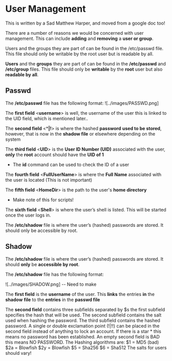 # User Management
This is written by a Sad Matthew Harper, and moved from a google doc too!

There are a number of reasons we would be concerned with user management. This can include **adding** and **removing** a **user or group**.

Users and the groups they are part of can be found in the /etc/passwd file. This file should only be writable by the root user but is readable by all. 


**Users** and the **groups** they are part of can be found in the **/etc/passwd** and **/etc/group** files. This file should only be **writable** by the **root** user but also **readable by all**. 

## Passwd
The **/etc/passwd** file has the following format:
![../images/PASSWD.png]

The **first field** \<**username**\> is well, the username of the user this is linked to the UID field, which is mentioned later..

The **second field** <***|!**> is where the hashed **password** **used to be stored**, however, that is now in the **shadow file** or elsewhere depending on the system

The **third field** <**UID**> is the **User ID Number (UID)** associated with the user, **only** the **root** account should have the **UID of 1**
* The **id** command can be used to check the ID of a user

The **fourth field** <**FullUserName**> is where the **Full Name** associated with the user is located (This is not important)

The **fifth field** <**HomeDir**> is the path to the user's **home directory**
* Make note of this for scripts!

The **sixth field** <**Shell**> is where the user’s shell is listed. This will be started once the user logs in.

The **/etc/shadow** file is where the user’s (hashed) passwords are stored. It should only be accessible by root.

## Shadow

The **/etc/shadow** file is where the user’s (hashed) passwords are stored. It should **only** be **accessible by root**.

The **/etc/shadow** file has the following format:

![../images/SHADOW.png] -- Need to make

The **first field** is the **username** of the user. This **links** the entries **in** the **shadow** **file** to the **entries** in the **passwd file**

The **second field** contains three subfields separated by $s the first subfield specifies the hash that will be used. The second subfield contains the salt used when hashing the password. The third subfield contains the hashed password. A single or double exclamation point (!|!!) can be placed in the second field instead of anything to lock an account. If there is a star * this means no password has been established. An empty second field is BAD this means NO PASSWORD.
The Hashing algorithms are:
$1 = MD5 (bad)
$2a = Blowfish
$2y = Blowfish
$5 = Sha256
$6 = Sha512
The salts for users should vary!